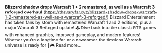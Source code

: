 **Blizzard shadow drops Warcraft 1 + 2 remastered, as well as a Warcraft 3 reforged overhaul** (https://thevaryfar.xyz/blizzard-shadow-drops-warcraft-1-2-remastered-as-well-as-a-warcraft-3-reforged/)
Blizzard Entertainment has taken fans by storm with remastered Warcraft 1 and 2 editions, plus a major Warcraft 3 Reforged update! 🕹️ Dive back into the classic RTS games with enhanced graphics, improved gameplay, and modern features! Whether you're a longtime fan or a newcomer, the timeless Warcraft universe is ready for 🌟🎮 Read more...
